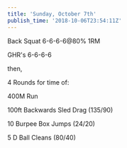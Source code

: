 ```yaml
---
title: 'Sunday, October 7th'
publish_time: '2018-10-06T23:54:11Z'
---
```


Back Squat 6-6-6-6\@80% 1RM

GHR's 6-6-6-6

then,

4 Rounds for time of:

400M Run

100ft Backwards Sled Drag (135/90)

10 Burpee Box Jumps (24/20)

5 D Ball Cleans (80/40)

 
